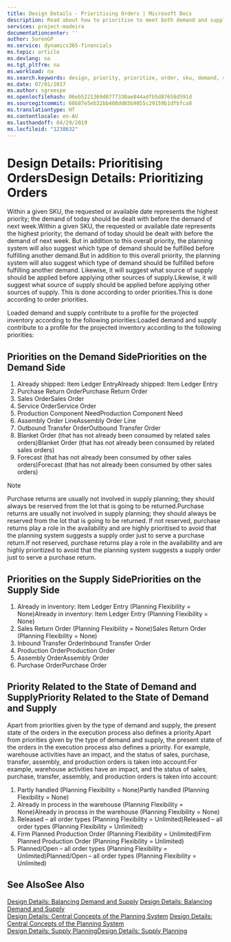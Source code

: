```yaml
---
title: Design Details - Prioritising Orders | Microsoft Docs
description: Read about how to prioritise to meet both demand and supply requirements.
services: project-madeira
documentationcenter: ''
author: SorenGP
ms.service: dynamics365-financials
ms.topic: article
ms.devlang: na
ms.tgt_pltfrm: na
ms.workload: na
ms.search.keywords: design, priority, prioritize, order, sku, demand, supply
ms.date: 07/01/2017
ms.author: sgroespe
ms.openlocfilehash: 06eb5221369d8777330ae844adfb5d87658d591d
ms.sourcegitcommit: 60b87e5eb32bb408dd65b9855c29159b1dfbfca8
ms.translationtype: HT
ms.contentlocale: en-AU
ms.lasthandoff: 04/29/2019
ms.locfileid: "1238632"
---
```

# <a name="design-details-prioritizing-orders"></a><span data-ttu-id="32773-103">Design Details: Prioritising Orders</span><span class="sxs-lookup"><span data-stu-id="32773-103">Design Details: Prioritizing Orders</span></span>
<span data-ttu-id="32773-104">Within a given SKU, the requested or available date represents the highest priority; the demand of today should be dealt with before the demand of next week.</span><span class="sxs-lookup"><span data-stu-id="32773-104">Within a given SKU, the requested or available date represents the highest priority; the demand of today should be dealt with before the demand of next week.</span></span> <span data-ttu-id="32773-105">But in addition to this overall priority, the planning system will also suggest which type of demand should be fulfilled before fulfilling another demand.</span><span class="sxs-lookup"><span data-stu-id="32773-105">But in addition to this overall priority, the planning system will also suggest which type of demand should be fulfilled before fulfilling another demand.</span></span> <span data-ttu-id="32773-106">Likewise, it will suggest what source of supply should be applied before applying other sources of supply.</span><span class="sxs-lookup"><span data-stu-id="32773-106">Likewise, it will suggest what source of supply should be applied before applying other sources of supply.</span></span> <span data-ttu-id="32773-107">This is done according to order priorities.</span><span class="sxs-lookup"><span data-stu-id="32773-107">This is done according to order priorities.</span></span>  
  
<span data-ttu-id="32773-108">Loaded demand and supply contribute to a profile for the projected inventory according to the following priorities:</span><span class="sxs-lookup"><span data-stu-id="32773-108">Loaded demand and supply contribute to a profile for the projected inventory according to the following priorities:</span></span>  
  
## <a name="priorities-on-the-demand-side"></a><span data-ttu-id="32773-109">Priorities on the Demand Side</span><span class="sxs-lookup"><span data-stu-id="32773-109">Priorities on the Demand Side</span></span>  
1. <span data-ttu-id="32773-110">Already shipped: Item Ledger Entry</span><span class="sxs-lookup"><span data-stu-id="32773-110">Already shipped: Item Ledger Entry</span></span>  
2. <span data-ttu-id="32773-111">Purchase Return Order</span><span class="sxs-lookup"><span data-stu-id="32773-111">Purchase Return Order</span></span>  
3. <span data-ttu-id="32773-112">Sales Order</span><span class="sxs-lookup"><span data-stu-id="32773-112">Sales Order</span></span>  
4. <span data-ttu-id="32773-113">Service Order</span><span class="sxs-lookup"><span data-stu-id="32773-113">Service Order</span></span>  
5. <span data-ttu-id="32773-114">Production Component Need</span><span class="sxs-lookup"><span data-stu-id="32773-114">Production Component Need</span></span>  
6. <span data-ttu-id="32773-115">Assembly Order Line</span><span class="sxs-lookup"><span data-stu-id="32773-115">Assembly Order Line</span></span>  
7. <span data-ttu-id="32773-116">Outbound Transfer Order</span><span class="sxs-lookup"><span data-stu-id="32773-116">Outbound Transfer Order</span></span>  
8. <span data-ttu-id="32773-117">Blanket Order (that has not already been consumed by related sales orders)</span><span class="sxs-lookup"><span data-stu-id="32773-117">Blanket Order (that has not already been consumed by related sales orders)</span></span>  
9. <span data-ttu-id="32773-118">Forecast (that has not already been consumed by other sales orders)</span><span class="sxs-lookup"><span data-stu-id="32773-118">Forecast (that has not already been consumed by other sales orders)</span></span>  
  
> [!NOTE]  
>  <span data-ttu-id="32773-119">Purchase returns are usually not involved in supply planning; they should always be reserved from the lot that is going to be returned.</span><span class="sxs-lookup"><span data-stu-id="32773-119">Purchase returns are usually not involved in supply planning; they should always be reserved from the lot that is going to be returned.</span></span> <span data-ttu-id="32773-120">If not reserved, purchase returns play a role in the availability and are highly prioritised to avoid that the planning system suggests a supply order just to serve a purchase return.</span><span class="sxs-lookup"><span data-stu-id="32773-120">If not reserved, purchase returns play a role in the availability and are highly prioritized to avoid that the planning system suggests a supply order just to serve a purchase return.</span></span>  
  
## <a name="priorities-on-the-supply-side"></a><span data-ttu-id="32773-121">Priorities on the Supply Side</span><span class="sxs-lookup"><span data-stu-id="32773-121">Priorities on the Supply Side</span></span>  
1. <span data-ttu-id="32773-122">Already in inventory: Item Ledger Entry (Planning Flexibility = None)</span><span class="sxs-lookup"><span data-stu-id="32773-122">Already in inventory: Item Ledger Entry (Planning Flexibility = None)</span></span>  
2. <span data-ttu-id="32773-123">Sales Return Order (Planning Flexibility = None)</span><span class="sxs-lookup"><span data-stu-id="32773-123">Sales Return Order (Planning Flexibility = None)</span></span>  
3. <span data-ttu-id="32773-124">Inbound Transfer Order</span><span class="sxs-lookup"><span data-stu-id="32773-124">Inbound Transfer Order</span></span>  
4. <span data-ttu-id="32773-125">Production Order</span><span class="sxs-lookup"><span data-stu-id="32773-125">Production Order</span></span>  
5. <span data-ttu-id="32773-126">Assembly Order</span><span class="sxs-lookup"><span data-stu-id="32773-126">Assembly Order</span></span>  
6. <span data-ttu-id="32773-127">Purchase Order</span><span class="sxs-lookup"><span data-stu-id="32773-127">Purchase Order</span></span>  
  
## <a name="priority-related-to-the-state-of-demand-and-supply"></a><span data-ttu-id="32773-128">Priority Related to the State of Demand and Supply</span><span class="sxs-lookup"><span data-stu-id="32773-128">Priority Related to the State of Demand and Supply</span></span>  
<span data-ttu-id="32773-129">Apart from priorities given by the type of demand and supply, the present state of the orders in the execution process also defines a priority.</span><span class="sxs-lookup"><span data-stu-id="32773-129">Apart from priorities given by the type of demand and supply, the present state of the orders in the execution process also defines a priority.</span></span> <span data-ttu-id="32773-130">For example, warehouse activities have an impact, and the status of sales, purchase, transfer, assembly, and production orders is taken into account:</span><span class="sxs-lookup"><span data-stu-id="32773-130">For example, warehouse activities have an impact, and the status of sales, purchase, transfer, assembly, and production orders is taken into account:</span></span>  
  
1. <span data-ttu-id="32773-131">Partly handled (Planning Flexibility = None)</span><span class="sxs-lookup"><span data-stu-id="32773-131">Partly handled (Planning Flexibility = None)</span></span>  
2. <span data-ttu-id="32773-132">Already in process in the warehouse (Planning Flexibility = None)</span><span class="sxs-lookup"><span data-stu-id="32773-132">Already in process in the warehouse (Planning Flexibility = None)</span></span>  
3. <span data-ttu-id="32773-133">Released – all order types (Planning Flexibility = Unlimited)</span><span class="sxs-lookup"><span data-stu-id="32773-133">Released – all order types (Planning Flexibility = Unlimited)</span></span>  
4. <span data-ttu-id="32773-134">Firm Planned Production Order (Planning Flexibility = Unlimited)</span><span class="sxs-lookup"><span data-stu-id="32773-134">Firm Planned Production Order (Planning Flexibility = Unlimited)</span></span>  
5. <span data-ttu-id="32773-135">Planned/Open – all order types (Planning Flexibility = Unlimited)</span><span class="sxs-lookup"><span data-stu-id="32773-135">Planned/Open – all order types (Planning Flexibility = Unlimited)</span></span>  
  
## <a name="see-also"></a><span data-ttu-id="32773-136">See Also</span><span class="sxs-lookup"><span data-stu-id="32773-136">See Also</span></span>  
<span data-ttu-id="32773-137">[Design Details: Balancing Demand and Supply](design-details-balancing-demand-and-supply.md) </span><span class="sxs-lookup"><span data-stu-id="32773-137">[Design Details: Balancing Demand and Supply](design-details-balancing-demand-and-supply.md) </span></span>  
<span data-ttu-id="32773-138">[Design Details: Central Concepts of the Planning System](design-details-central-concepts-of-the-planning-system.md) </span><span class="sxs-lookup"><span data-stu-id="32773-138">[Design Details: Central Concepts of the Planning System](design-details-central-concepts-of-the-planning-system.md) </span></span>  
[<span data-ttu-id="32773-139">Design Details: Supply Planning</span><span class="sxs-lookup"><span data-stu-id="32773-139">Design Details: Supply Planning</span></span>](design-details-supply-planning.md)